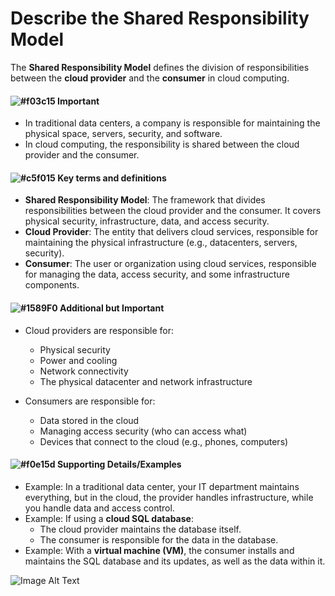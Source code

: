 # Describe the Shared Responsibility Model

The **Shared Responsibility Model** defines the division of responsibilities between the **cloud provider** and the **consumer** in cloud computing.

#### ![#f03c15](https://placehold.co/15x15/f03c15/f03c15.png) **Important**
- In traditional data centers, a company is responsible for maintaining the physical space, servers, security, and software.
- In cloud computing, the responsibility is shared between the cloud provider and the consumer.

#### ![#c5f015](https://placehold.co/15x15/c5f015/c5f015.png) **Key terms and definitions**
- **Shared Responsibility Model**: The framework that divides responsibilities between the cloud provider and the consumer. It covers physical security, infrastructure, data, and access security.
- **Cloud Provider**: The entity that delivers cloud services, responsible for maintaining the physical infrastructure (e.g., datacenters, servers, security).
- **Consumer**: The user or organization using cloud services, responsible for managing the data, access security, and some infrastructure components.

#### ![#1589F0](https://placehold.co/15x15/1589F0/1589F0.png) **Additional but Important**
- Cloud providers are responsible for: 
  - Physical security
  - Power and cooling
  - Network connectivity
  - The physical datacenter and network infrastructure

- Consumers are responsible for:
  - Data stored in the cloud
  - Managing access security (who can access what)
  - Devices that connect to the cloud (e.g., phones, computers)

#### ![#f0e15d](https://placehold.co/15x15/f0e15d/f0e15d.png) **Supporting Details/Examples**
- Example: In a traditional data center, your IT department maintains everything, but in the cloud, the provider handles infrastructure, while you handle data and access control.
- Example: If using a **cloud SQL database**:
  - The cloud provider maintains the database itself.
  - The consumer is responsible for the data in the database.
- Example: With a **virtual machine (VM)**, the consumer installs and maintains the SQL database and its updates, as well as the data within it.

![Image Alt Text](https://learn.microsoft.com/en-us/training/wwl-azure/describe-cloud-compute/media/shared-responsibility-b3829bfe.svg)


